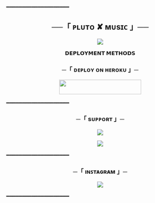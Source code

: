 ━━━━━━━━━━━━━━━━━━━━

<h2 align="center">
    ──「 ᴘʟᴜᴛᴏ ✘ ᴍᴜsɪᴄ 」──
</h2>

<p align="center">
  <img src="https://graph.org/file/5cbff07ba946b0793663e.jpg">
</p>


<p align="center">
<b>𝗗𝗘𝗣𝗟𝗢𝗬𝗠𝗘𝗡𝗧 𝗠𝗘𝗧𝗛𝗢𝗗𝗦</b>
</p>

<h3 align="center">
    ─「 ᴅᴇᴩʟᴏʏ ᴏɴ ʜᴇʀᴏᴋᴜ 」─
</h3>

<p align="center"><a href="https://dashboard.heroku.com/new?template=https://github.com/AnonymousX1025/FallenMusic"> <img src="https://img.shields.io/badge/Deploy%20On%20Railway-black?style=for-the-badge&logo=heroku" width="220" height="38.45"/></a></p>


━━━━━━━━━━━━━━━━━━━━
<h3 align="center">
    ─「 sᴜᴩᴩᴏʀᴛ 」─
</h3>

<p align="center">
<a href="https://t.me/+iGC4MxezjuwwNTY0"><img src="https://img.shields.io/badge/-Support%20Grup-blue.svg?style=for-the-badge&logo=Telegram"></a>
</p>
<p align="center">
<a href="https://telegram.me/PlutoKanal"><img src="https://img.shields.io/badge/-Support%20Kanal-blue.svg?style=for-the-badge&logo=Telegram"></a>
</p>

━━━━━━━━━━━━━━━━━━━━
<h3 align="center">
    ─「 ıɴꜱᴛᴀɢʀᴀᴍ 」─
</h3>

<p align="center">
<a href="https://instagram.com/ama_hocaam?igshid=MzRlODBiNWFlZA=="><img src="https://img.shields.io/badge/-Instagram-pink.svg?style=for-the-badge&logo=Instagram"></a>
</p>

━━━━━━━━━━━━━━━━━━━━
